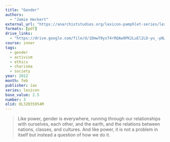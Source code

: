 ```yaml
---
title: "Gender"
authors:
  - "Jamie Heckert"
external_url: "https://anarchiststudies.org/lexicon-pamphlet-series/lexicon-gender/"
formats: [pdf]
drive_links:
  - "https://drive.google.com/file/d/1DmwT0ysT4rRQAw9PK2LuEl2LD-yu_-pN/view?usp=drivesdk"
course: inner
tags:
  - gender
  - activism
  - ethics
  - charisma
  - society
year: 2012
month: feb
publisher: ias
series: lexicon
base_value: 2.5
number: 3
olid: OL32035954M
---
```


> Like power, gender is everywhere, running through our relationships with ourselves, each other, and the earth, and the relations between nations, classes, and cultures. And like power, it is not a problem in itself but instead a question of how we
do it.
